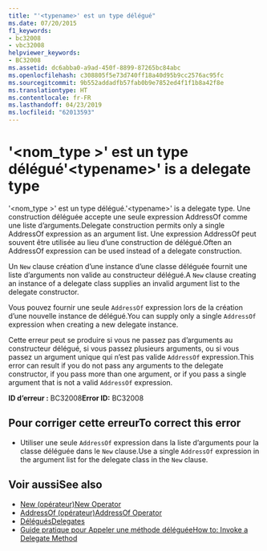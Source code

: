 ```yaml
---
title: "'<typename>' est un type délégué"
ms.date: 07/20/2015
f1_keywords:
- bc32008
- vbc32008
helpviewer_keywords:
- BC32008
ms.assetid: dc6abba0-a9ad-450f-8899-87265bc84abc
ms.openlocfilehash: c308805f5e73d740ff18a40d95b9cc2576ac95fc
ms.sourcegitcommit: 9b552addadfb57fab0b9e7852ed4f1f1b8a42f8e
ms.translationtype: HT
ms.contentlocale: fr-FR
ms.lasthandoff: 04/23/2019
ms.locfileid: "62013593"
---
```

# <a name="typename-is-a-delegate-type"></a><span data-ttu-id="7c6d0-102">'\<nom_type >' est un type délégué</span><span class="sxs-lookup"><span data-stu-id="7c6d0-102">'\<typename>' is a delegate type</span></span>
<span data-ttu-id="7c6d0-103">'\<nom_type >' est un type délégué.</span><span class="sxs-lookup"><span data-stu-id="7c6d0-103">'\<typename>' is a delegate type.</span></span> <span data-ttu-id="7c6d0-104">Une construction déléguée accepte une seule expression AddressOf comme une liste d’arguments.</span><span class="sxs-lookup"><span data-stu-id="7c6d0-104">Delegate construction permits only a single AddressOf expression as an argument list.</span></span> <span data-ttu-id="7c6d0-105">Une expression AddressOf peut souvent être utilisée au lieu d’une construction de délégué.</span><span class="sxs-lookup"><span data-stu-id="7c6d0-105">Often an AddressOf expression can be used instead of a delegate construction.</span></span>  
  
 <span data-ttu-id="7c6d0-106">Un `New` clause création d’une instance d’une classe déléguée fournit une liste d’arguments non valide au constructeur délégué.</span><span class="sxs-lookup"><span data-stu-id="7c6d0-106">A `New` clause creating an instance of a delegate class supplies an invalid argument list to the delegate constructor.</span></span>  
  
 <span data-ttu-id="7c6d0-107">Vous pouvez fournir une seule `AddressOf` expression lors de la création d’une nouvelle instance de délégué.</span><span class="sxs-lookup"><span data-stu-id="7c6d0-107">You can supply only a single `AddressOf` expression when creating a new delegate instance.</span></span>  
  
 <span data-ttu-id="7c6d0-108">Cette erreur peut se produire si vous ne passez pas d’arguments au constructeur délégué, si vous passez plusieurs arguments, ou si vous passez un argument unique qui n’est pas valide `AddressOf` expression.</span><span class="sxs-lookup"><span data-stu-id="7c6d0-108">This error can result if you do not pass any arguments to the delegate constructor, if you pass more than one argument, or if you pass a single argument that is not a valid `AddressOf` expression.</span></span>  
  
 <span data-ttu-id="7c6d0-109">**ID d’erreur :** BC32008</span><span class="sxs-lookup"><span data-stu-id="7c6d0-109">**Error ID:** BC32008</span></span>  
  
## <a name="to-correct-this-error"></a><span data-ttu-id="7c6d0-110">Pour corriger cette erreur</span><span class="sxs-lookup"><span data-stu-id="7c6d0-110">To correct this error</span></span>  
  
- <span data-ttu-id="7c6d0-111">Utiliser une seule `AddressOf` expression dans la liste d’arguments pour la classe déléguée dans le `New` clause.</span><span class="sxs-lookup"><span data-stu-id="7c6d0-111">Use a single `AddressOf` expression in the argument list for the delegate class in the `New` clause.</span></span>  
  
## <a name="see-also"></a><span data-ttu-id="7c6d0-112">Voir aussi</span><span class="sxs-lookup"><span data-stu-id="7c6d0-112">See also</span></span>

- [<span data-ttu-id="7c6d0-113">New (opérateur)</span><span class="sxs-lookup"><span data-stu-id="7c6d0-113">New Operator</span></span>](../../../visual-basic/language-reference/operators/new-operator.md)
- [<span data-ttu-id="7c6d0-114">AddressOf (opérateur)</span><span class="sxs-lookup"><span data-stu-id="7c6d0-114">AddressOf Operator</span></span>](../../../visual-basic/language-reference/operators/addressof-operator.md)
- [<span data-ttu-id="7c6d0-115">Délégués</span><span class="sxs-lookup"><span data-stu-id="7c6d0-115">Delegates</span></span>](../../../visual-basic/programming-guide/language-features/delegates/index.md)
- [<span data-ttu-id="7c6d0-116">Guide pratique pour Appeler une méthode déléguée</span><span class="sxs-lookup"><span data-stu-id="7c6d0-116">How to: Invoke a Delegate Method</span></span>](../../../visual-basic/programming-guide/language-features/delegates/how-to-invoke-a-delegate-method.md)
